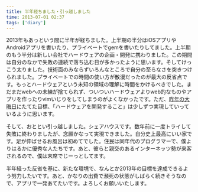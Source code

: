 ```yaml
---
title: 半年経ちました・引っ越しました
time: 2013-07-01 02:37
tags: ['diary']
---
```


2013年もあっという間に半年が経ちました。上半期の半分はiOSアプリやAndroidアプリを書いたり、プライベートでgemを書いたりしてました。上半期のもう半分は新しい会社でハードウェアの企画・開発に携わりました。この期間は自分のなかで失敗の連続で落ち込む日が多かったように思います。そしてけっこう太りました。技術面のみならずいろんなところで自分の至らなさを突きつけられました。プライベートでの時間の使い方が散漫だったのが最大の反省点です。もっとハードウェアという未知の領域の理解に時間をかけるべきでした。まだまだwebへの未練が捨てられず、ついついハードウェアよりweb的なものやアプリを作ったりvimいじりをしてしまうのがよくなかったです。ただ、[昨年の大晦日](http://naoty.hatenablog.com/entry/2012/12/31/021602)にたてた目標、「ハードウェアを開発すること」は少しずつ実現していっているように思います。

そして、おととい引っ越しました。シェアハウスです。数年前に一度トライして失敗に終わりましたが、念願かなって実現できました。自分史上最高にいい家です。足が伸ばせるお風呂は初めてでした。住民は同年代のプログラマーで、僕よりはるかに優秀な人たちです。あと、彼らと親交のあるインターネッツ勢が来客されるので、僕は末席でじーっとしてます。

半年経った反省を基に、新たな環境で、なんとか2013年の目標を達成できるよう努力したいです。あと、かなりの出費で瀕死の状態がしばらく続きそうなので、アプリで一発あてたいです。よろしくお願いいたします。
